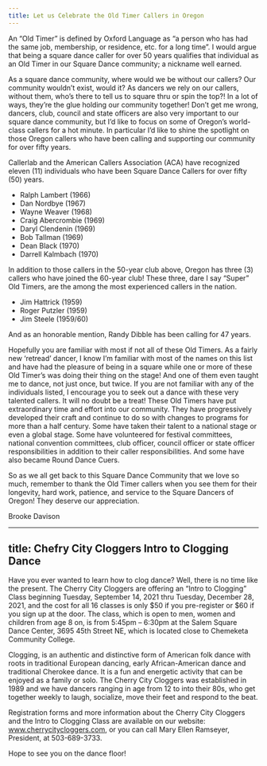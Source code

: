 ```yaml
---
title: Let us Celebrate the Old Timer Callers in Oregon
---
```

An “Old Timer” is defined by Oxford Language as “a person who has had the same job, membership, or residence, etc. for a long time”.  I would argue that being a square dance caller for over 50 years qualifies that individual as an Old Timer in our Square Dance community; a nickname well earned.

As a square dance community, where would we be without our callers?  Our community wouldn’t exist, would it?  As dancers we rely on our callers, without them, who’s there to tell us to square thru or spin the top?!  In a lot of ways, they’re the glue holding our community together!  Don’t get me wrong, dancers, club, council and state officers are also very important to our square dance community, but I’d like to focus on some of Oregon’s world-class callers for a hot minute.  In particular I’d like to shine the spotlight on those Oregon callers who have been calling and supporting our community for over fifty years.  

Callerlab and the American Callers Association (ACA) have recognized eleven (11) individuals who have been Square Dance Callers for over fifty (50) years.  
* Ralph Lambert (1966)
* Dan Nordbye (1967)
* Wayne Weaver (1968)
* Craig Abercrombie (1969)
* Daryl Clendenin (1969)
* Bob Tallman (1969)
* Dean Black (1970)
* Darrell Kalmbach (1970)

In addition to those callers in the 50-year club above, Oregon has three (3) callers who have joined the 60-year club!  These three, dare I say “Super” Old Timers, are the among the most experienced callers in the nation.  
* Jim Hattrick (1959)
* Roger Putzler (1959)
* Jim Steele (1959/60)

And as an honorable mention, Randy Dibble has been calling for 47 years.  

Hopefully you are familiar with most if not all of these Old Timers.  As a fairly new ‘retread’ dancer, I know I’m familiar with most of the names on this list and have had the pleasure of being in a square while one or more of these Old Timer’s was doing their thing on the stage!  And one of them even taught me to dance, not just once, but twice.  If you are not familiar with any of the individuals listed, I encourage you to seek out a dance with these very talented callers.  It will no doubt be a treat! 
These Old Timers have put extraordinary time and effort into our community.  They have progressively developed their craft and continue to do so with changes to programs for more than a half century.  Some have taken their talent to a national stage or even a global stage.  Some have volunteered for festival committees, national convention committees, club officer, council officer or state officer responsibilities in addition to their caller responsibilities.  And some have also became Round Dance Cuers.          

So as we all get back to this Square Dance Community that we love so much, remember to thank the Old Timer callers when you see them for their longevity, hard work, patience, and service to the Square Dancers of Oregon!  They deserve our appreciation.  

Brooke Davison
            
            
            
---
title: Chefry City Cloggers Intro to Clogging Dance
---
Have you ever wanted to learn how to clog dance?  Well, there is no time like the present.  The Cherry City Cloggers are offering an “Intro to Clogging” Class beginning Tuesday, September 14, 2021 thru Tuesday, December 28, 2021, and the cost for all 16 classes is only $50 if you pre-register or $60 if you sign up at the door.  The class, which is open to men, women and children from age 8 on, is from 5:45pm – 6:30pm at the Salem Square Dance Center, 3695 45th Street NE, which is located close to Chemeketa Community College.

Clogging, is an authentic and distinctive form of American folk dance with roots in traditional European dancing, early African-American dance and traditional Cherokee dance.  It is a fun and energetic activity that can be enjoyed as a family or solo.   The Cherry City Cloggers was established in 1989 and we have dancers ranging in age from 12 to into their 80s, who get together weekly to laugh, socialize, move their feet and respond to the beat.
 
Registration forms and more information about the Cherry City Cloggers and the Intro to Clogging Class are available on our website:  www.cherrycitycloggers.com,  or you can call Mary Ellen Ramseyer, President, at 503-689-3733.

Hope to see you on the dance floor!
            
